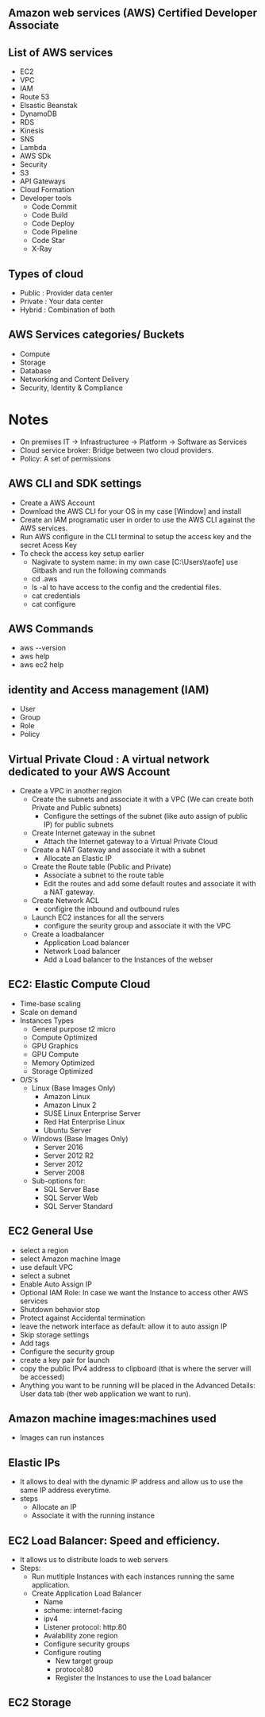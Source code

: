 ## Amazon web services (AWS) Certified Developer Associate

## List of AWS services

- EC2
- VPC
- IAM
- Route 53
- Elsastic Beanstak
- DynamoDB
- RDS
- Kinesis
- SNS
- Lambda
- AWS SDk
- Security
- S3
- API Gateways
- Cloud Formation
- Developer tools
  - Code Commit
  - Code Build
  - Code Deploy
  - Code Pipeline
  - Code Star
  - X-Ray

## Types of cloud

- Public : Provider data center
- Private : Your data center
- Hybrid : Combination of both

## AWS Services categories/ Buckets

- Compute
- Storage
- Database
- Networking and Content Delivery
- Security, Identity & Compliance

# Notes

- On premises IT -> Infrastructuree -> Platform -> Software as Services
- Cloud service broker: Bridge between two cloud providers.
- Policy: A set of permissions

## AWS CLI and SDK settings

- Create a AWS Account
- Download the AWS CLI for your OS in my case [Window] and install
- Create an IAM programatic user in order to use the AWS CLI against the AWS services.
- Run AWS configure in the CLI terminal to setup the access key and the secret Acess Key
- To check the access key setup earlier
  - Nagivate to system name: in my own case [C:\Users\taofe] use Gitbash and run the following commands
  - cd .aws
  - ls -al to have access to the config and the credential files.
  - cat credentials
  - cat configure

## AWS Commands

- aws --version
- aws help
- aws ec2 help

## identity and Access management (IAM)

- User
- Group
- Role
- Policy

## Virtual Private Cloud : A virtual network dedicated to your AWS Account

- Create a VPC in another region
  - Create the subnets and associate it with a VPC (We can create both Private and Public subnets)
    - Configure the settings of the subnet (like auto assign of public IP) for public subnets
  - Create Internet gateway in the subnet
    - Attach the Internet gateway to a Virtual Private Cloud
  - Create a NAT Gateway and associate it with a subnet
    - Allocate an Elastic IP
  - Create the Route table (Public and Private)
    - Associate a subnet to the route table
    - Edit the routes and add some default routes and associate it with a NAT gateway.
  - Create Network ACL
    - configire the inbound and outbound rules
  - Launch EC2 instances for all the servers
    - configure the seurity group and associate it with the VPC
  - Create a loadbalancer
    - Application Load balancer
    - Network Load balancer
    - Add a Load balancer to the Instances of the webser

## EC2: Elastic Compute Cloud

- Time-base scaling
- Scale on demand
- Instances Types
  - General purpose t2 micro
  - Compute Optimized
  - GPU Graphics
  - GPU Compute
  - Memory Optimized
  - Storage Optimized
- O/S's
  - Linux (Base Images Only)
    - Amazon Linux
    - Amazon Linux 2
    - SUSE Linux Enterprise Server
    - Red Hat Enterprise Linux
    - Ubuntu Server
  - Windows (Base Images Only)
    - Server 2016
    - Server 2012 R2
    - Server 2012
    - Server 2008
  - Sub-options for:
    - SQL Server Base
    - SQL Server Web
    - SQL Server Standard

## EC2 General Use

- select a region
- select Amazon machine Image
- use default VPC
- select a subnet
- Enable Auto Assign IP
- Optional IAM Role: In case we want the Instance to access other AWS services
- Shutdown behavior stop
- Protect against Accidental termination
- leave the network interface as default: allow it to auto assign IP
- Skip storage settings
- Add tags
- Configure the security group
- create a key pair for launch
- copy the public IPv4 address to clipboard (that is where the server will be accessed)
- Anything you want to be running will be placed in the Advanced Details: User data tab (ther web application we want to run).

## Amazon machine images:machines used

- Images can run instances

## Elastic IPs

- It allows to deal with the dynamic IP address and allow us to use the same IP address everytime.
- steps
  - Allocate an IP
  - Associate it with the running instance

## EC2 Load Balancer: Speed and efficiency.

- It allows us to distribute loads to web servers
- Steps:
  - Run mutltiple Instances with each instances running the same application.
  - Create Application Load Balancer
    - Name
    - scheme: internet-facing
    - ipv4
    - Listener protocol: http:80
    - Avalability zone region
    - Configure security groups
    - Configure routing
      - New target group
      - protocol:80
      - Register the Instances to use the Load balancer

## EC2 Storage
